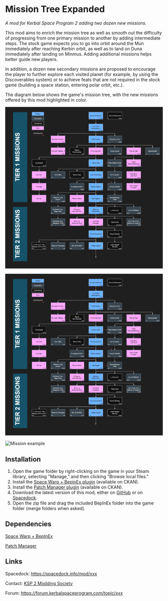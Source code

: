 # Mission Tree Expanded
_A mod for Kerbal Space Program 2 adding two dozen new missions._

This mod aims to enrich the mission tree as well as smooth out the difficulty of progressing from one primary mission to another by adding intermediate steps. The stock game expects you to go into orbit around the Mun immediately after reaching Kerbin orbit, as well as to land on Duna immediately after landing on Minmus. Adding additional missions helps better guide new players.

In addition, a dozen new secondary missions are proposed to encourage the player to further explore each visited planet (for example, by using the Discoverables system) or to achieve feats that are not required in the stock game (building a space station, entering polar orbit, etc.).

The diagram below shows the game's mission tree, with the new missions offered by this mod highlighted in color.

![KSP2 Mission Tree](https://github.com/pasalvetti/MissionTreeExpanded/blob/main/Communication/Promo02.png?raw=true)

![Mission example](https://github.com/pasalvetti/MissionTreeExpanded/blob/main/Communication/Promo02.png?raw=true)

![Mission example](https://github.com/pasalvetti/MissionTreeExpanded/blob/main/Communication/Promo01.png?raw=true)

## Installation
1. Open the game folder by right-clicking on the game in your Steam library, selecting "Manage," and then clicking "Browse local files."
2. Install the [Space Warp + BepinEx plugin](https://spacedock.info/mod/3277/Space%20Warp%20+%20BepInEx) (available on CKAN).
3. Install the [Patch Manager plugin](https://spacedock.info/mod/3482/Patch%20Manager) (available on CKAN).
4. Download the latest version of this mod, either on [GitHub](https://github.com/pasalvetti/MissionTreeExpanded/releases) or on [Spacedock](https://spacedock.info/mod/xxx).
5. Open the zip file and drag the included BepInEx folder into the game folder (merge folders when asked).

## Dependencies
[Space Warp + BepInEx](https://spacedock.info/mod/3277/Space%20Warp%20+%20BepInEx)

[Patch Manager](https://spacedock.info/mod/3482/Patch%20Manager)

## Links
Spacedock: https://spacedock.info/mod/xxx

Contact: [KSP 2 Modding Society](https://discord.com/channels/xxx)

Forum: https://forum.kerbalspaceprogram.com/topic/xxx
